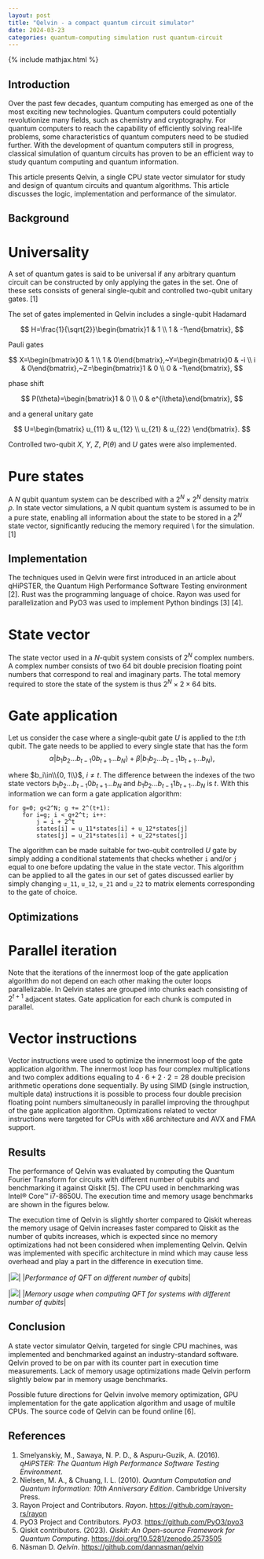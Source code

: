 ```yaml
---
layout: post
title: "Qelvin - a compact quantum circuit simulator"
date: 2024-03-23
categories: quantum-computing simulation rust quantum-circuit
---
```


{% include mathjax.html %}

## Introduction

Over the past few decades, quantum computing has emerged as one of the most exciting new technologies. Quantum computers could potentially revolutionize many fields, such as chemistry and cryptography. For quantum computers to reach the capability of efficiently solving real-life problems, some characteristics of quantum computers need to be studied further. With the development of quantum computers still in progress, classical simulation of quantum circuits has proven to be an efficient way to study quantum computing and quantum information.

This article presents Qelvin, a single CPU state vector simulator for study and design of quantum circuits and quantum algorithms. This article discusses the logic, implementation and performance of the simulator.

## Background

# Universality

A set of quantum gates is said to be universal if any arbitrary quantum circuit can be constructed by only applying the gates in the set. One of these sets consists of general single-qubit and controlled two-qubit unitary gates. [1]

The set of gates implemented in Qelvin includes a single-qubit Hadamard

$$
H=\frac{1}{\sqrt{2}}\begin{bmatrix}1 & 1 \\ 1 & -1\end{bmatrix},
$$

Pauli gates

$$
X=\begin{bmatrix}0 & 1 \\ 1 & 0\end{bmatrix},~Y=\begin{bmatrix}0 & -i \\ i & 0\end{bmatrix},~Z=\begin{bmatrix}1 & 0 \\ 0 & -1\end{bmatrix},
$$

phase shift

$$
P(\theta)=\begin{bmatrix}1 & 0 \\ 0 & e^{i\theta}\end{bmatrix},
$$

and a general unitary gate

$$
U=\begin{bmatrix} u_{11} & u_{12} \\ u_{21} & u_{22} \end{bmatrix}.
$$

Controlled two-qubit $X$, $Y$, $Z$, $P(\theta)$ and $U$ gates were also implemented.

# Pure states
A $N$ qubit quantum system can be described with a $2^N\times2^N$ density matrix $\rho$. In state vector simulations, a $N$ qubit quantum system is assumed to be in a pure state, enabling all information about the state to be stored in a $2^N$ state vector, significantly reducing the memory required \\
for the simulation. [1]

## Implementation

The techniques used in Qelvin were first introduced in an article about qHiPSTER, the Quantum High Performance Software Testing environment [2]. Rust was the programming language of choice. Rayon was used for parallelization and PyO3 was used to implement Python bindings [3] [4].

# State vector

The state vector used in a $N$-qubit system consists of $2^N$ complex numbers. A complex number consists of two $64$ bit double precision floating point numbers that correspond to real and imaginary parts. The total memory required to store the state of the system is thus $2^N\times2\times64$ bits.

# Gate application

Let us consider the case where a single-qubit gate $U$ is applied to the $t$:th qubit. The gate needs to be applied to every single state that has the form
$$
\alpha|b_1b_2...b_{t-1}0b_{t+1}...b_{N}\rangle+\beta|b_1b_2...b_{t-1}1b_{t+1}...b_{N}\rangle,
$$

where $b_i\in\\{0, 1\\}$, $i\neq t$. The difference between the indexes of the two state vectors $b_1b_2...b_{t-1}0b_{t+1}...b_{N}$ and $b_1b_2...b_{t-1}1b_{t+1}...b_{N}$ is $t$. With this information we can form a gate application algorithm:

```
for g=0; g<2^N; g += 2^(t+1):
    for i=g; i < g+2^t; i++:
        j = i + 2^t
        states[i] = u_11*states[i] + u_12*states[j]
        states[j] = u_21*states[i] + u_22*states[j]
```
The algorithm can be made suitable for two-qubit controlled $U$ gate by simply adding a conditional statements that checks whether `i` and/or `j` equal to one before updating the value in the state vector. This algorithm can be applied to all the  gates in our set of gates discussed earlier by simply changing `u_11`, `u_12`, `u_21` and `u_22` to matrix elements corresponding to the gate of choice.

## Optimizations

# Parallel iteration

Note that the iterations of the innermost loop of the gate application algorithm do not depend on each other making the outer loops parallelizable. In Qelvin states are grouped into chunks each consisting of $2^{t+1}$ adjacent states. Gate application for each chunk is computed in parallel.

# Vector instructions

Vector instructions were used to optimize the innermost loop of the gate application algorithm. The innermost loop has four complex multiplications and two complex additions equaling to $4\cdot6+2\cdot2=28$ double precision arithmetic operations done sequentially. By using SIMD (single instruction, multiple data) instructions it is possible to process four double precision floating point numbers simultaneously in parallel improving the throughput of the gate application algorithm. Optimizations related to vector instructions were targeted for CPUs with x86 architecture and AVX and FMA support.

## Results

The performance of Qelvin was evaluated by computing the Quantum Fourier Transform for circuits with different number of qubits and benchmarking it against Qiskit [5]. The CPU used in benchmarking was Intel® Core™ i7-8650U. The execution time and memory usage benchmarks are shown in the figures below.

The execution time of Qelvin is slightly shorter compared to Qiskit whereas the memory usage of Qelvin increases faster compared to Qiskit as the number of qubits increases, which is expected since no memory optimizations had not been considered when implementing Qelvin. Qelvin was implemented with specific architecture in mind which may cause less overhead and play a part in the difference in execution time.

|![](/assets/qelvin_qft_benchmark.png)|
|*Performance of QFT on different number of qubits*|

|![](/assets/qelvin_qft_mem_usage.png)|
|*Memory usage when computing QFT for systems with different  number of qubits*|

## Conclusion

A state vector simulator Qelvin, targeted for single CPU machines, was implemented and benchmarked against an industry-standard software. Qelvin proved to be on par with its counter part in execution time measurements. Lack of memory usage optimizations made Qelvin perform slightly below par in memory usage benchmarks.

Possible future directions for Qelvin involve memory optimization, GPU implementation for the gate application algorithm and usage of multile CPUs. The source code of Qelvin can be found
online [6].

## References

1. Smelyanskiy, M., Sawaya, N. P. D., & Aspuru-Guzik, A. (2016). *qHiPSTER: The Quantum High Performance Software Testing Environment*.
2. Nielsen, M. A., & Chuang, I. L. (2010). *Quantum Computation and Quantum Information: 10th Anniversary Edition*. Cambridge University Press.
3. Rayon Project and Contributors. *Rayon*. https://github.com/rayon-rs/rayon
4. PyO3 Project and Contributors. *PyO3*. https://github.com/PyO3/pyo3
5. Qiskit contributors. (2023). *Qiskit: An Open-source Framework for Quantum Computing*. https://doi.org/10.5281/zenodo.2573505
6. Näsman D. *Qelvin*. https://github.com/dannasman/qelvin

